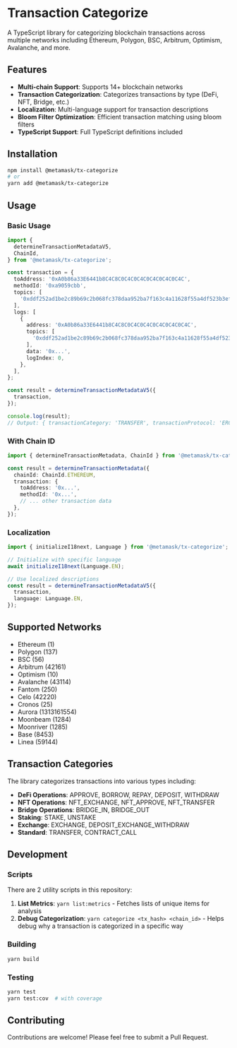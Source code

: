 # Transaction Categorize

A TypeScript library for categorizing blockchain transactions across multiple networks including Ethereum, Polygon, BSC, Arbitrum, Optimism, Avalanche, and more.

## Features

- **Multi-chain Support**: Supports 14+ blockchain networks
- **Transaction Categorization**: Categorizes transactions by type (DeFi, NFT, Bridge, etc.)
- **Localization**: Multi-language support for transaction descriptions
- **Bloom Filter Optimization**: Efficient transaction matching using bloom filters
- **TypeScript Support**: Full TypeScript definitions included

## Installation

```bash
npm install @metamask/tx-categorize
# or
yarn add @metamask/tx-categorize
```

## Usage

### Basic Usage

```typescript
import {
  determineTransactionMetadataV5,
  ChainId,
} from '@metamask/tx-categorize';

const transaction = {
  toAddress: '0xA0b86a33E6441b8C4C8C0C4C0C4C0C4C0C4C0C4C',
  methodId: '0xa9059cbb',
  topics: [
    '0xddf252ad1be2c89b69c2b068fc378daa952ba7f163c4a11628f55a4df523b3ef',
  ],
  logs: [
    {
      address: '0xA0b86a33E6441b8C4C8C0C4C0C4C0C4C0C4C0C4C',
      topics: [
        '0xddf252ad1be2c89b69c2b068fc378daa952ba7f163c4a11628f55a4df523b3ef',
      ],
      data: '0x...',
      logIndex: 0,
    },
  ],
};

const result = determineTransactionMetadataV5({
  transaction,
});

console.log(result);
// Output: { transactionCategory: 'TRANSFER', transactionProtocol: 'ERC_20', ... }
```

### With Chain ID

```typescript
import { determineTransactionMetadata, ChainId } from '@metamask/tx-categorize';

const result = determineTransactionMetadata({
  chainId: ChainId.ETHEREUM,
  transaction: {
    toAddress: '0x...',
    methodId: '0x...',
    // ... other transaction data
  },
});
```

### Localization

```typescript
import { initializeI18next, Language } from '@metamask/tx-categorize';

// Initialize with specific language
await initializeI18next(Language.EN);

// Use localized descriptions
const result = determineTransactionMetadataV5({
  transaction,
  language: Language.EN,
});
```

## Supported Networks

- Ethereum (1)
- Polygon (137)
- BSC (56)
- Arbitrum (42161)
- Optimism (10)
- Avalanche (43114)
- Fantom (250)
- Celo (42220)
- Cronos (25)
- Aurora (1313161554)
- Moonbeam (1284)
- Moonriver (1285)
- Base (8453)
- Linea (59144)

## Transaction Categories

The library categorizes transactions into various types including:

- **DeFi Operations**: APPROVE, BORROW, REPAY, DEPOSIT, WITHDRAW
- **NFT Operations**: NFT_EXCHANGE, NFT_APPROVE, NFT_TRANSFER
- **Bridge Operations**: BRIDGE_IN, BRIDGE_OUT
- **Staking**: STAKE, UNSTAKE
- **Exchange**: EXCHANGE, DEPOSIT_EXCHANGE_WITHDRAW
- **Standard**: TRANSFER, CONTRACT_CALL

## Development

### Scripts

There are 2 utility scripts in this repository:

1. **List Metrics**: `yarn list:metrics` - Fetches lists of unique items for analysis
2. **Debug Categorization**: `yarn categorize <tx_hash> <chain_id>` - Helps debug why a transaction is categorized in a specific way

### Building

```bash
yarn build
```

### Testing

```bash
yarn test
yarn test:cov  # with coverage
```

## Contributing

Contributions are welcome! Please feel free to submit a Pull Request.
